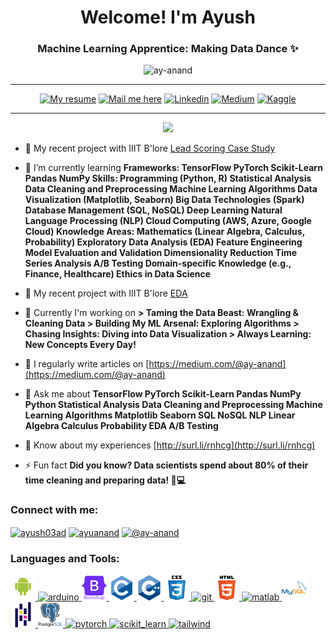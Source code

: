 <h1 align="center">Welcome! I'm Ayush</h1>
<h3 align="center">Machine Learning Apprentice: Making Data Dance ✨</h3>

<p align="center"> <img src="https://komarev.com/ghpvc/?username=ay-anand&label=Profile%20views&color=0e75b6&style=flat" alt="ay-anand" /> </p> 

------------------------------------------------------
<p align="center">
<a href="https://drive.google.com/file/d/1NlIhUr49HPa2g1fWucCLtupf8xxihoCK/view?usp=sharing"><img src="https://img.shields.io/badge/My%20resume-purple?style=flat&logo=My resume&logoColor=white&link=https://drive.google.com/file/d/1iA5GXdMqwfmG2-lQz63tgduNs3KRaxYB/view?usp=sharing" alt="My resume" /></a>
<a href="https://ayushdab33@gmail.com"><img src="https://img.shields.io/badge/Mail%20me%20here-brown?style=flat&logo=Mail me here&logoColor=white&link=https://ayushdab33@gmail.com" alt="Mail me here" /></a>
<a href="https://www.linkedin.com/in/ayush03ad/"><img src="https://img.shields.io/badge/Linkedin-blue?style=flat&logo=Linkedin&logoColor=white&link=https://www.linkedin.com/in/ayush03ad/" alt="Linkedin" /></a>
<a href="https://medium.com/@ay-anand/"><img src="https://img.shields.io/badge/Medium-reddish?style=flat&logo=Medium&logoColor=white&link=https://medium.com/@ay-anand/" alt="Medium" /></a>
<a href="https://www.kaggle.com/ayuanand"><img src="https://img.shields.io/badge/Kaggle-white?style=flat&logo=Kaggle&logoColor=blue&link=https://www.kaggle.com/ayuanand" alt="Kaggle" /></a>
</p> 

------------------------------------------------------

<div id="header" align="center">
  <img src="https://media.giphy.com/media/v1.Y2lkPTc5MGI3NjExcTl1Z2pobWttajZqcHE4bTM1eDZldnp2b3M3N3N4cXMzcWJ3dWNoZiZlcD12MV9pbnRlcm5hbF9naWZfYnlfaWQmY3Q9Zw/JWuBH9rCO2uZuHBFpm/giphy.gif"width="500"/>
</div>


- 🔭 My recent project with IIIT B'lore [Lead Scoring Case Study](https://github.com/ay-anand/Lead_Scoring_Case_Study.git)

- 🌱 I’m currently learning **Frameworks: TensorFlow PyTorch Scikit-Learn Pandas NumPy Skills: Programming (Python, R) Statistical Analysis Data Cleaning and Preprocessing Machine Learning Algorithms Data Visualization (Matplotlib, Seaborn) Big Data Technologies (Spark) Database Management (SQL, NoSQL) Deep Learning Natural Language Processing (NLP) Cloud Computing (AWS, Azure, Google Cloud) Knowledge Areas: Mathematics (Linear Algebra, Calculus, Probability) Exploratory Data Analysis (EDA) Feature Engineering Model Evaluation and Validation Dimensionality Reduction Time Series Analysis A/B Testing Domain-specific Knowledge (e.g., Finance, Healthcare) Ethics in Data Science**

- 🔭 My recent project with IIIT B'lore [EDA](https://github.com/ay-anand/EDA.git)

- 🤝 Currently I'm working on **> Taming the Data Beast: Wrangling & Cleaning Data > Building My ML Arsenal: Exploring Algorithms > Chasing Insights: Diving into Data Visualization > Always Learning: New Concepts Every Day!**

- 📝 I regularly write articles on [https://medium.com/@ay-anand](https://medium.com/@ay-anand)

- 💬 Ask me about **TensorFlow PyTorch Scikit-Learn Pandas NumPy Python Statistical Analysis Data Cleaning and Preprocessing Machine Learning Algorithms Matplotlib Seaborn SQL NoSQL NLP Linear Algebra Calculus Probability EDA A/B Testing**

- 📄 Know about my experiences [http://surl.li/rnhcg](http://surl.li/rnhcg)

- ⚡ Fun fact **Did you know? Data scientists spend about 80% of their time cleaning and preparing data! 🧹💻**

<h3 align="left">Connect with me:</h3>
<p align="left">
<a href="https://linkedin.com/in/ayush03ad" target="blank"><img align="center" src="https://raw.githubusercontent.com/rahuldkjain/github-profile-readme-generator/master/src/images/icons/Social/linked-in-alt.svg" alt="ayush03ad" height="30" width="40" /></a>
<a href="https://kaggle.com/ayuanand" target="blank"><img align="center" src="https://raw.githubusercontent.com/rahuldkjain/github-profile-readme-generator/master/src/images/icons/Social/kaggle.svg" alt="ayuanand" height="30" width="40" /></a>
<a href="https://medium.com/@ay-anand" target="blank"><img align="center" src="https://raw.githubusercontent.com/rahuldkjain/github-profile-readme-generator/master/src/images/icons/Social/medium.svg" alt="@ay-anand" height="30" width="40" /></a>
</p>

<h3 align="left">Languages and Tools:</h3>
<p align="left"> <a href="https://developer.android.com" target="_blank" rel="noreferrer"> <img src="https://raw.githubusercontent.com/devicons/devicon/master/icons/android/android-original-wordmark.svg" alt="android" width="40" height="40"/> </a> <a href="https://www.arduino.cc/" target="_blank" rel="noreferrer"> <img src="https://cdn.worldvectorlogo.com/logos/arduino-1.svg" alt="arduino" width="40" height="40"/> </a> <a href="https://getbootstrap.com" target="_blank" rel="noreferrer"> <img src="https://raw.githubusercontent.com/devicons/devicon/master/icons/bootstrap/bootstrap-plain-wordmark.svg" alt="bootstrap" width="40" height="40"/> </a> <a href="https://www.cprogramming.com/" target="_blank" rel="noreferrer"> <img src="https://raw.githubusercontent.com/devicons/devicon/master/icons/c/c-original.svg" alt="c" width="40" height="40"/> </a> <a href="https://www.w3schools.com/cpp/" target="_blank" rel="noreferrer"> <img src="https://raw.githubusercontent.com/devicons/devicon/master/icons/cplusplus/cplusplus-original.svg" alt="cplusplus" width="40" height="40"/> </a> <a href="https://www.w3schools.com/css/" target="_blank" rel="noreferrer"> <img src="https://raw.githubusercontent.com/devicons/devicon/master/icons/css3/css3-original-wordmark.svg" alt="css3" width="40" height="40"/> </a> <a href="https://git-scm.com/" target="_blank" rel="noreferrer"> <img src="https://www.vectorlogo.zone/logos/git-scm/git-scm-icon.svg" alt="git" width="40" height="40"/> </a> <a href="https://www.w3.org/html/" target="_blank" rel="noreferrer"> <img src="https://raw.githubusercontent.com/devicons/devicon/master/icons/html5/html5-original-wordmark.svg" alt="html5" width="40" height="40"/> </a> <a href="https://www.mathworks.com/" target="_blank" rel="noreferrer"> <img src="https://upload.wikimedia.org/wikipedia/commons/2/21/Matlab_Logo.png" alt="matlab" width="40" height="40"/> </a> <a href="https://www.mysql.com/" target="_blank" rel="noreferrer"> <img src="https://raw.githubusercontent.com/devicons/devicon/master/icons/mysql/mysql-original-wordmark.svg" alt="mysql" width="40" height="40"/> </a> <a href="https://pandas.pydata.org/" target="_blank" rel="noreferrer"> <img src="https://raw.githubusercontent.com/devicons/devicon/2ae2a900d2f041da66e950e4d48052658d850630/icons/pandas/pandas-original.svg" alt="pandas" width="40" height="40"/> </a> <a href="https://www.postgresql.org" target="_blank" rel="noreferrer"> <img src="https://raw.githubusercontent.com/devicons/devicon/master/icons/postgresql/postgresql-original-wordmark.svg" alt="postgresql" width="40" height="40"/> </a> <a href="https://pytorch.org/" target="_blank" rel="noreferrer"> <img src="https://www.vectorlogo.zone/logos/pytorch/pytorch-icon.svg" alt="pytorch" width="40" height="40"/> </a> <a href="https://scikit-learn.org/" target="_blank" rel="noreferrer"> <img src="https://upload.wikimedia.org/wikipedia/commons/0/05/Scikit_learn_logo_small.svg" alt="scikit_learn" width="40" height="40"/> </a> <a href="https://tailwindcss.com/" target="_blank" rel="noreferrer"> <img src="https://www.vectorlogo.zone/logos/tailwindcss/tailwindcss-icon.svg" alt="tailwind" width="40" height="40"/> </a> </p>


